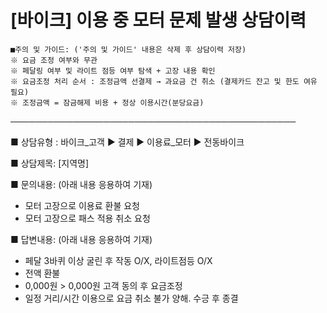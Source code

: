 # [바이크] 이용 중 모터 문제 발생 상담이력

```
■주의 및 가이드: ('주의 및 가이드' 내용은 삭제 후 상담이력 저장)  
※ 요금 조정 여부와 무관  
※ 페달링 여부 및 라이트 점등 여부 탐색 + 고장 내용 확인  
※ 요금조정 처리 순서 : 조정금액 선결제 → 과요금 건 취소 (결제카드 잔고 및 한도 여유 필요)  
※ 조정금액 = 잠금해제 비용 + 정상 이용시간(분당요금)
```

──────────────────────────────────────────────

■ 상담유형 : 바이크\_고객 ▶ 결제 ▶ 이용료\_모터 ▶ 전동바이크

■ 상담제목: [지역명]

■ 문의내용: (아래 내용 응용하여 기재)  
- 모터 고장으로 이용료 환불 요청  
- 모터 고장으로 패스 적용 취소 요청

■ 답변내용: (아래 내용 응용하여 기재)  
- 페달 3바퀴 이상 굴린 후 작동 O/X, 라이트점등 O/X  
- 전액 환불  
- 0,000원 > 0,000원 고객 동의 후 요금조정  
- 일정 거리/시간 이용으로 요금 취소 불가 양해. 수긍 후 종결